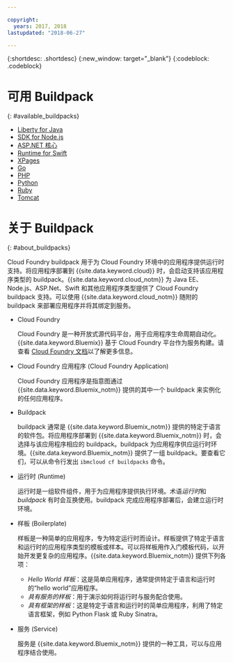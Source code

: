 ```yaml
---

copyright:
  years: 2017, 2018
lastupdated: "2018-06-27"

---
```


{:shortdesc: .shortdesc}
{:new_window: target="_blank"}
{:codeblock: .codeblock}

# 可用 Buildpack
{: #available_buildpacks}

* [Liberty for Java](/docs/runtimes/liberty/getting-started.html)
* [SDK for Node.js](/docs/runtimes/nodejs/getting-started.html)
* [ASP.NET 核心](/docs/runtimes/dotnet/getting-started.html)
* [Runtime for Swift](/docs/runtimes/nodejs/getting-started.html)
* [XPages](/docs/starters/xpages/index.html)
* [Go](/docs/runtimes/go/getting-started.html)
* [PHP](/docs/runtimes/php/getting-started.html)
* [Python](/docs/runtimes/python/getting-started.html)
* [Ruby](/docs/runtimes/ruby/getting-started.html)
* [Tomcat](/docs/runtimes/tomcat/getting-started.html)

# 关于 Buildpack
{: #about_buildpacks}

Cloud Foundry buildpack 用于为 Cloud Foundry 环境中的应用程序提供运行时支持。将应用程序部署到 {{site.data.keyword.cloud}} 时，会启动支持该应用程序类型的 buildpack。{{site.data.keyword.cloud_notm}} 为 Java EE、Node.js、ASP.Net、Swift 和其他应用程序类型提供了 Cloud Foundry buildpack 支持。可以使用 {{site.data.keyword.cloud_notm}} 随附的 buildpack 来部署应用程序并将其绑定到服务。

*  Cloud Foundry

    Cloud Foundry 是一种开放式源代码平台，用于应用程序生命周期自动化。{{site.data.keyword.Bluemix}} 基于 Cloud Foundry 平台作为服务构建。请查看 [Cloud Foundry 文档](https://www.cloudfoundry.org/learn/)以了解更多信息。

*  Cloud Foundry 应用程序 (Cloud Foundry Application)

   Cloud Foundry 应用程序是指意图通过 {{site.data.keyword.Bluemix_notm}} 提供的其中一个 buildpack 来实例化的任何应用程序。

*  Buildpack

   buildpack 通常是 {{site.data.keyword.Bluemix_notm}} 提供的特定于语言的软件包。将应用程序部署到 {{site.data.keyword.Bluemix_notm}} 时，会选择与该应用程序相应的 buildpack。buildpack 为应用程序供应运行时环境。{{site.data.keyword.Bluemix_notm}} 提供了一组 buildpack。要查看它们，可以从命令行发出 `ibmcloud cf buildpacks` 命令。

*  运行时 (Runtime)

   运行时是一组软件组件，用于为应用程序提供执行环境。术语*运行时*和 *buildpack* 有时会互换使用。buildpack 完成应用程序部署后，会建立运行时环境。

*  样板 (Boilerplate)

   样板是一种简单的应用程序，专为特定运行时而设计。样板提供了特定于语言和运行时的应用程序类型的模板或样本。可以将样板用作入门模板代码，以开始开发更复杂的应用程序。{{site.data.keyword.Bluemix_notm}} 提供下列各项：
   * *Hello World 样板*：这是简单应用程序，通常提供特定于语言和运行时的“hello world”应用程序。
   * *具有服务的样板*：用于演示如何将运行时与服务配合使用。
   * *具有框架的样板*：这是特定于语言和运行时的简单应用程序，利用了特定语言框架，例如 Python Flask 或 Ruby Sinatra。

*  服务 (Service)

   服务是 {{site.data.keyword.Bluemix_notm}} 提供的一种工具，可以与应用程序结合使用。
